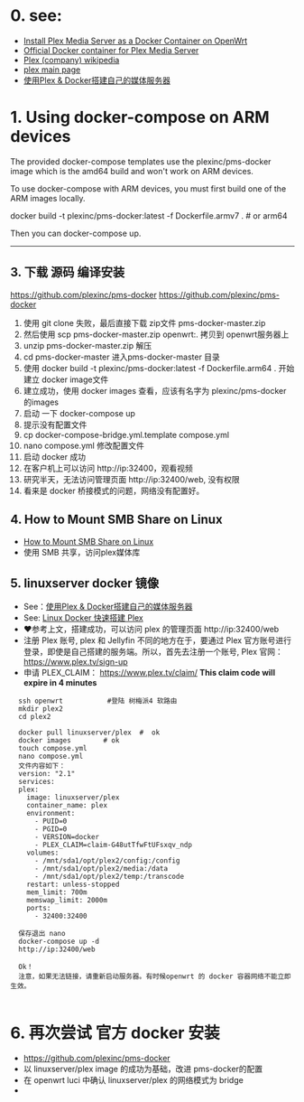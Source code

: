 # 0. see:
- [Install Plex Media Server as a Docker Container on OpenWrt](https://wiki.seeedstudio.com/OpenWrt-Plex-Media-Server-on-Docker/)
- [Official Docker container for Plex Media Server](https://github.com/plexinc/pms-docker)
- [Plex (company) wikipedia](https://en.wikipedia.org/wiki/Plex_(company))
- [plex main page](https://www.plex.tv/)
- [使用Plex & Docker搭建自己的媒体服务器](https://blog.hinatarin.com/2021/04/21/set-up-your-own-media-server-with-plex-and-docker/)

# 1. Using docker-compose on ARM devices

The provided docker-compose templates use the plexinc/pms-docker image which is the amd64 build and won't work on ARM devices.

To use docker-compose with ARM devices, you must first build one of the ARM images locally.

docker build -t plexinc/pms-docker:latest -f Dockerfile.armv7 . # or arm64

Then you can docker-compose up.

---------------------------
## 3. 下载 源码 编译安装
https://github.com/plexinc/pms-docker
https://github.com/plexinc/pms-docker
1. 使用  git clone 失败，最后直接下载 zip文件 pms-docker-master.zip
2. 然后使用 scp pms-docker-master.zip openwrt:. 拷贝到 openwrt服务器上
3. unzip pms-docker-master.zip 解压
4. cd pms-docker-master 进入pms-docker-master 目录
5. 使用 docker build -t plexinc/pms-docker:latest -f Dockerfile.arm64 . 开始建立 docker image文件
6. 建立成功，使用 docker images 查看，应该有名字为 plexinc/pms-docker 的images
7. 启动 一下 docker-compose up
8. 提示没有配置文件 
9. cp docker-compose-bridge.yml.template compose.yml
10. nano compose.yml 修改配置文件
11. 启动 docker 成功
12. 在客户机上可以访问 http://ip:32400，观看视频
13. 研究半天，无法访问管理页面 http://ip:32400/web, 没有权限
14. 看来是 docker 桥接模式的问题，网络没有配置好。


## 4. How to Mount SMB Share on Linux
  - [How to Mount SMB Share on Linux](https://linoxide.com/howto-mount-smb-filesystem-using-etcfstab/)
  - 使用 SMB 共享，访问plex媒体库

## 5. linuxserver docker 镜像 
 - See：[使用Plex & Docker搭建自己的媒体服务器](https://blog.hinatarin.com/2021/04/21/set-up-your-own-media-server-with-plex-and-docker/)
 - See: [Linux Docker 快速搭建 Plex](https://vamev.com/plex/plex-docker.html)
 - ❤️参考上文，搭建成功，可以访问 plex 的管理页面 http://ip:32400/web
 - 注册 Plex 账号,  plex 和 Jellyfin 不同的地方在于，要通过 Plex 官方账号进行登录，即使是自己搭建的服务端。所以，首先去注册一个账号, Plex 官网：https://www.plex.tv/sign-up
 - 申请 PLEX_CLAIM： https://www.plex.tv/claim/           **This claim code will expire in 4 minutes**

```
  ssh openwrt           #登陆 树梅派4 软路由
  mkdir plex2
  cd plex2
  
  docker pull linuxserver/plex  #  ok
  docker images        # ok
  touch compose.yml
  nano compose.yml
  文件内容如下：
  version: "2.1"
  services:
  plex:
    image: linuxserver/plex
    container_name: plex
    environment:
      - PUID=0
      - PGID=0
      - VERSION=docker
      - PLEX_CLAIM=claim-G48utTfwFtUFsxqv_ndp
    volumes:
      - /mnt/sda1/opt/plex2/config:/config
      - /mnt/sda1/opt/plex2/media:/data
      - /mnt/sda1/opt/plex2/temp:/transcode
    restart: unless-stopped
    mem_limit: 700m
    memswap_limit: 2000m
    ports:
      - 32400:32400

  保存退出 nano 
  docker-compose up -d
  http://ip:32400/web
  
  Ok！
  注意，如果无法链接，请重新启动服务器。有时候openwrt 的 docker 容器网络不能立即生效。
  
```

# 6. 再次尝试 官方 docker 安装
- https://github.com/plexinc/pms-docker
- 以 linuxserver/plex image 的成功为基础，改进 pms-docker的配置
- 在 openwrt luci 中确认 linuxserver/plex 的网络模式为 bridge
- 
